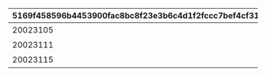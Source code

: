 |5169f458596b4453900fac8bc8f23e3b6c4d1f2fccc7bef4cf31cd42be50e62e|8c02ec4bdfc61f620c126c28a52a3bc2a2bc625bf75d401f70dbaf08457f312f|8fae5cb437bbb6b43d7407c3a09dedf889acd1348d676dc305b886660b296a6e|124f8dbc08dc7ff919a03c552652a780ccea108771fdb15ffb2e9b1987d0934c|
| --- | --- | --- | --- |
|20023105|1|特別講座プレゼンレポート|0|
|20023111|2|メルクリウス財団活動日誌|0|
|20023115|3|ユニのメモ帳|2002301|